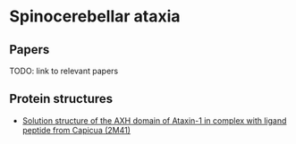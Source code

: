 # Spinocerebellar ataxia

## Papers
TODO: link to relevant papers

## Protein structures
- [Solution structure of the AXH domain of Ataxin-1 in complex with ligand peptide from Capicua (2M41)](https://www.rcsb.org/structure/2m41)
